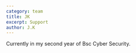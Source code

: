 ```yaml
---
category: team
title: JK
excerpt: Support
author: J.K
---
```


Currently in my second year of Bsc Cyber Security.